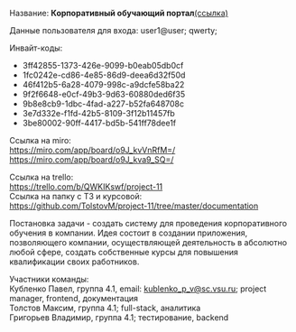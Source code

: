 
Название: <b>Корпоративный обучающий портал</b><a href="https://161.35.88.48">(ссылка)</a>


Данные пользователя для входа: user1@user; qwerty;

Инвайт-коды:
        <ul>
         <li>3ff42855-1373-426e-9099-b0eab05db0cf</li>
         <li>1fc0242e-cd86-4e85-86d9-deea6d32f50d</li>
         <li>46f412b5-6a28-4079-998c-a9dcfe58ba22</li>
         <li>9f2f6648-e0cf-49b3-9d63-60880ded6f35</li>
         <li>9b8e8cb9-1dbc-4fad-a227-b52fa648708c</li>
         <li>3e7d332e-f1fd-42b5-8109-3f12b11457fb</li>
         <li>3be80002-90ff-4417-bd5b-541ff78dee1f</li>
        </ul>

Ссылка на miro: 
         <br>
         https://miro.com/app/board/o9J_kvVnRfM=/
         <br>
         https://miro.com/app/board/o9J_kva9_SQ=/
         <br>
                
Ссылка на trello: 
        <br>
       https://trello.com/b/QWKIKswf/project-11
       <br>
Ссылка на папку с ТЗ и курсовой:
        <br>
        https://github.com/TolstovM/project-11/tree/master/documentation
        <br>


Постановка задачи - создать систему для проведения корпоративного обучения в компании. Идея состоит в создании приложения, позволяющего  компании, осуществляющей деятельность в абсолютно любой сфере, создать собственные курсы для повышения квалификации своих работников. 
<br>

Участники команды:
   <br>
   Кубленко Павел, группа 4.1,  email: kublenko_p_v@sc.vsu.ru;  project manager, frontend, документация
   <br>
   Толстов Максим, группа 4.1;  full-stack, аналитика
   <br> 
   Григорьев Владимир, группа 4.1;  тестирование, backend
    
  
